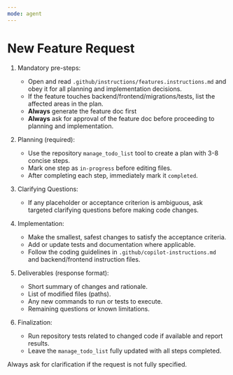 ```yaml
---
mode: agent
---
```


# New Feature Request

1. Mandatory pre-steps:
	- Open and read `.github/instructions/features.instructions.md` and obey it for all planning and implementation decisions.
	- If the feature touches backend/frontend/migrations/tests, list the affected areas in the plan.
	- **Always** generate the feature doc first
	- **Always** ask for approval of the feature doc before proceeding to planning and implementation.

2. Planning (required):
	- Use the repository `manage_todo_list` tool to create a plan with 3-8 concise steps.
	- Mark one step as `in-progress` before editing files.
	- After completing each step, immediately mark it `completed`.

3. Clarifying Questions:
	- If any placeholder or acceptance criterion is ambiguous, ask targeted clarifying questions before making code changes.

4. Implementation:
	- Make the smallest, safest changes to satisfy the acceptance criteria.
	- Add or update tests and documentation where applicable.
	- Follow the coding guidelines in `.github/copilot-instructions.md` and backend/frontend instruction files.

5. Deliverables (response format):
	- Short summary of changes and rationale.
	- List of modified files (paths).
	- Any new commands to run or tests to execute.
	- Remaining questions or known limitations.

6. Finalization:
	- Run repository tests related to changed code if available and report results.
	- Leave the `manage_todo_list` fully updated with all steps completed.

Always ask for clarification if the request is not fully specified.
